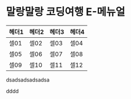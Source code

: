 # 말랑말랑 코딩여행 E-메뉴얼
헤더1|헤더2|헤더3|헤더4
----|----|----|----
셀01|셀02|셀03|셀04
셀05|셀06|셀07|셀08
셀09|셀10|셀11|셀12
dsadsadsadsadsa
<table>
  <tr>
    <tb>dddd</tb>
  </tr>
</table>
